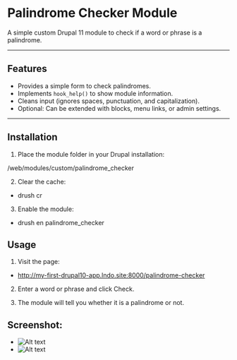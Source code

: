 # Palindrome Checker Module

A simple custom Drupal 11 module to check if a word or phrase is a palindrome.

---

## Features

- Provides a simple form to check palindromes.
- Implements `hook_help()` to show module information.
- Cleans input (ignores spaces, punctuation, and capitalization).
- Optional: Can be extended with blocks, menu links, or admin settings.

---

## Installation

1. Place the module folder in your Drupal installation:

/web/modules/custom/palindrome_checker

2. Clear the cache:

- drush cr

3. Enable the module:

- drush en palindrome_checker

## Usage

1. Visit the page:

- http://my-first-drupal10-app.lndo.site:8000/palindrome-checker

2. Enter a word or phrase and click Check.

3. The module will tell you whether it is a palindrome or not.

## Screenshot:

- ![Alt text]()
- ![Alt text]()
